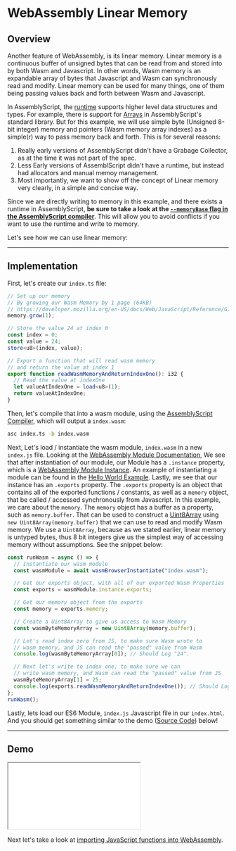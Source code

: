 # WebAssembly Linear Memory

## Overview

Another feature of WebAssembly, is its linear memory. Linear memory is a continuous buffer of unsigned bytes that can be read from and stored into by both Wasm and Javascript. In other words, Wasm memory is an expandable array of bytes that Javascript and Wasm can synchronously read and modify. Linear memory can be used for many things, one of them being passing values back and forth between Wasm and Javascript.

In AssemblyScript, the [runtime](https://docs.assemblyscript.org/details/runtime) supports higher level data structures and types. For example, there is support for [Arrays](https://docs.assemblyscript.org/standard-library/array) in AssemblyScript's standard library. But for this example, we will use simple byte (Unsigned 8-bit integer) memory and pointers (Wasm memory array indexes) as a simple(r) way to pass memory back and forth. This is for several reasons:

1. Really early versions of AssemblyScript didn't have a Grabage Collector, as at the time it was not part of the spec.
2. Less Early versions of AssemblScript didn't have a runtime, but instead had allocators and manual memoy management.
3. Most importantly, we want to show off the concept of Linear memory very clearly, in a simple and concise way.

Since we are directly writing to memory in this example, and there exists a runtime in AssemblyScript, **be sure to take a look at the [`--memoryBase` flag in the AssemblyScript compiler](https://docs.assemblyscript.org/details/compiler)**. This will allow you to avoid conflicts if you want to use the runtime and write to memory.

Let's see how we can use linear memory:

---

## Implementation

First, let's create our `index.ts` file:

```typescript
// Set up our memory
// By growing our Wasm Memory by 1 page (64KB)
// https://developer.mozilla.org/en-US/docs/Web/JavaScript/Reference/Global_Objects/WebAssembly/Memory#Examples
memory.grow(1);

// Store the value 24 at index 0
const index = 0;
const value = 24;
store<u8>(index, value);

// Export a function that will read wasm memory
// and return the value at index 1
export function readWasmMemoryAndReturnIndexOne(): i32 {
  // Read the value at indexOne
  let valueAtIndexOne = load<u8>(1);
  return valueAtIndexOne;
}
```

Then, let's compile that into a wasm module, using the [AssemblyScript Compiler](https://docs.assemblyscript.org/details/compiler), which will output a `index.wasm`:

```bash
asc index.ts -b index.wasm
```

Next, Let's load / instantiate the wasm module, `index.wasm` in a new `index.js` file. Looking at the [WebAssembly Module Documentation](https://developer.mozilla.org/en-US/docs/Web/JavaScript/Reference/Global_objects/WebAssembly/Module), We see that after instantiation of our module, our Module has a `.instance` property, which is a [WebAssembly Module Instance](https://developer.mozilla.org/en-US/docs/Web/JavaScript/Reference/Global_objects/WebAssembly/Instance). An example of instantiating a module can be found in the [Hello World Example](/example-redirect?exampleName=hello-world). Lastly, we see that our instance has an `.exports` property. The `.exports` property is an object that contains all of the exported functions / constants, as well as a `memory` object, that be called / accessed synchronously from Javascript. In this example, we care about the `memory`. The `memory` object has a buffer as a property, such as `memory.buffer`. That can be used to construct a [Uint8Array](https://developer.mozilla.org/en-US/docs/Web/JavaScript/Reference/Global_Objects/Uint8Array) using `new Uint8Array(memory.buffer)` that we can use to read and modify Wasm memory. We use a `Uint8Array`, because as we stated earlier, linear memory is untyped bytes, thus 8 bit integers give us the simplest way of accessing memory without assumptions. See the snippet below:

```javascript
const runWasm = async () => {
  // Instantiate our wasm module
  const wasmModule = await wasmBrowserInstantiate("index.wasm");

  // Get our exports object, with all of our exported Wasm Properties
  const exports = wasmModule.instance.exports;

  // Get our memory object from the exports
  const memory = exports.memory;

  // Create a Uint8Array to give us access to Wasm Memory
  const wasmByteMemoryArray = new Uint8Array(memory.buffer);

  // Let's read index zero from JS, to make sure Wasm wrote to
  // wasm memory, and JS can read the "passed" value from Wasm
  console.log(wasmByteMemoryArray[0]); // Should Log "24".

  // Next let's write to index one, to make sure we can
  // write wasm memory, and Wasm can read the "passed" value from JS
  wasmByteMemoryArray[1] = 25;
  console.log(exports.readWasmMemoryAndReturnIndexOne()); // Should Log "25"
};
runWasm();
```

Lastly, lets load our ES6 Module, `index.js` Javascript file in our `index.html`. And you should get something similar to the demo ([Source Code](/source-redirect?path=examples/webassembly-linear-memory/demo/assemblyscript)) below!

---

## Demo

<iframe title="AssemblyScript Demo" src="/examples/webassembly-linear-memory/demo/assemblyscript/"></iframe>

Next let's take a look at [importing JavaScript functions into WebAssembly](/example-redirect?exampleName=importing-javascript-functions-into-webassembly).
